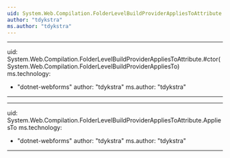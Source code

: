 ```yaml
---
uid: System.Web.Compilation.FolderLevelBuildProviderAppliesToAttribute
author: "tdykstra"
ms.author: "tdykstra"
---
```


---
uid: System.Web.Compilation.FolderLevelBuildProviderAppliesToAttribute.#ctor(System.Web.Compilation.FolderLevelBuildProviderAppliesTo)
ms.technology: 
  - "dotnet-webforms"
author: "tdykstra"
ms.author: "tdykstra"
---

---
uid: System.Web.Compilation.FolderLevelBuildProviderAppliesToAttribute.AppliesTo
ms.technology: 
  - "dotnet-webforms"
author: "tdykstra"
ms.author: "tdykstra"
---
